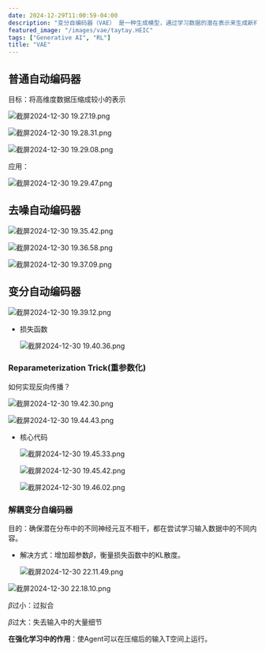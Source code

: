 ```yaml
---
date: 2024-12-29T11:00:59-04:00
description: "变分自编码器（VAE） 是一种生成模型，通过学习数据的潜在表示来生成新样本。它结合了深度学习和概率建模，通过编码器将输入数据映射到潜在空间，再通过解码器从潜在空间重建数据。VAE的训练目标包括重建误差和潜在空间的正则化（KL散度），确保潜在空间连续且结构化。"
featured_image: "/images/vae/taytay.HEIC"
tags: ["Generative AI", "RL"]
title: "VAE"
---
```




## 普通自动编码器

目标：将高维度数据压缩成较小的表示

![截屏2024-12-30 19.27.19.png](https://prod-files-secure.s3.us-west-2.amazonaws.com/2da5ebdb-aecd-4b19-910d-af09587de5f1/ad01491f-ff96-44a7-9a2f-606c66461df8/%E6%88%AA%E5%B1%8F2024-12-30_19.27.19.png)

![截屏2024-12-30 19.28.31.png](https://prod-files-secure.s3.us-west-2.amazonaws.com/2da5ebdb-aecd-4b19-910d-af09587de5f1/40f99add-baee-40ad-ab9b-45dc5f312af9/%E6%88%AA%E5%B1%8F2024-12-30_19.28.31.png)

![截屏2024-12-30 19.29.08.png](https://prod-files-secure.s3.us-west-2.amazonaws.com/2da5ebdb-aecd-4b19-910d-af09587de5f1/99bd3fd9-fabb-421d-bcdb-0e6d0c5be310/%E6%88%AA%E5%B1%8F2024-12-30_19.29.08.png)

应用：

![截屏2024-12-30 19.29.47.png](https://prod-files-secure.s3.us-west-2.amazonaws.com/2da5ebdb-aecd-4b19-910d-af09587de5f1/1b594f9d-d71f-4af3-b7c9-285e1dfffec6/%E6%88%AA%E5%B1%8F2024-12-30_19.29.47.png)

## 去噪自动编码器

![截屏2024-12-30 19.35.42.png](https://prod-files-secure.s3.us-west-2.amazonaws.com/2da5ebdb-aecd-4b19-910d-af09587de5f1/a8e8568e-18b2-4281-a7af-05a627e6f5f0/%E6%88%AA%E5%B1%8F2024-12-30_19.35.42.png)

![截屏2024-12-30 19.36.58.png](https://prod-files-secure.s3.us-west-2.amazonaws.com/2da5ebdb-aecd-4b19-910d-af09587de5f1/ce2c3930-ae83-40a9-b9d3-aa3f4f0246bd/%E6%88%AA%E5%B1%8F2024-12-30_19.36.58.png)

![截屏2024-12-30 19.37.09.png](https://prod-files-secure.s3.us-west-2.amazonaws.com/2da5ebdb-aecd-4b19-910d-af09587de5f1/fdd726fa-7eb9-4b24-af63-f917ee593b1c/%E6%88%AA%E5%B1%8F2024-12-30_19.37.09.png)

## 变分自动编码器

![截屏2024-12-30 19.39.12.png](https://prod-files-secure.s3.us-west-2.amazonaws.com/2da5ebdb-aecd-4b19-910d-af09587de5f1/f4509f09-0920-4a7e-b5ba-74cbec294241/%E6%88%AA%E5%B1%8F2024-12-30_19.39.12.png)

- 损失函数

  ![截屏2024-12-30 19.40.36.png](https://prod-files-secure.s3.us-west-2.amazonaws.com/2da5ebdb-aecd-4b19-910d-af09587de5f1/add2cf71-1094-4639-b2d5-699f551beb48/%E6%88%AA%E5%B1%8F2024-12-30_19.40.36.png)

### Reparameterization Trick(重参数化)

如何实现反向传播？

![截屏2024-12-30 19.42.30.png](https://prod-files-secure.s3.us-west-2.amazonaws.com/2da5ebdb-aecd-4b19-910d-af09587de5f1/db9e763f-81d3-460f-81dc-b81242f41cdb/%E6%88%AA%E5%B1%8F2024-12-30_19.42.30.png)

![截屏2024-12-30 19.44.43.png](https://prod-files-secure.s3.us-west-2.amazonaws.com/2da5ebdb-aecd-4b19-910d-af09587de5f1/e3fb22c3-4a30-4511-9457-4dc08d40b210/%E6%88%AA%E5%B1%8F2024-12-30_19.44.43.png)

- 核心代码

  ![截屏2024-12-30 19.45.33.png](https://prod-files-secure.s3.us-west-2.amazonaws.com/2da5ebdb-aecd-4b19-910d-af09587de5f1/9c033e5a-8e28-4e82-ab6e-80d29dd08a20/%E6%88%AA%E5%B1%8F2024-12-30_19.45.33.png)

  ![截屏2024-12-30 19.45.42.png](https://prod-files-secure.s3.us-west-2.amazonaws.com/2da5ebdb-aecd-4b19-910d-af09587de5f1/64564c69-b355-4559-95b2-2186d3cf9e08/%E6%88%AA%E5%B1%8F2024-12-30_19.45.42.png)

  ![截屏2024-12-30 19.46.02.png](https://prod-files-secure.s3.us-west-2.amazonaws.com/2da5ebdb-aecd-4b19-910d-af09587de5f1/df9a2aa4-f700-4975-a5ca-f315eab2bcab/%E6%88%AA%E5%B1%8F2024-12-30_19.46.02.png)

### **解耦变分自编码器**

目的：确保潜在分布中的不同神经元互不相干，都在尝试学习输入数据中的不同内容。

- 解决方式：增加超参数$\beta$，衡量损失函数中的KL散度。

  ![截屏2024-12-30 22.11.49.png](https://prod-files-secure.s3.us-west-2.amazonaws.com/2da5ebdb-aecd-4b19-910d-af09587de5f1/9501fd11-c948-42ff-ba18-807ca26a11eb/%E6%88%AA%E5%B1%8F2024-12-30_22.11.49.png)

![截屏2024-12-30 22.18.10.png](https://prod-files-secure.s3.us-west-2.amazonaws.com/2da5ebdb-aecd-4b19-910d-af09587de5f1/d64275f8-60ea-4cd6-862a-d8d7821c8b3d/%E6%88%AA%E5%B1%8F2024-12-30_22.18.10.png)

$\beta$过小：过拟合

$\beta$过大：失去输入中的大量细节

**在强化学习中的作用**：使Agent可以在压缩后的输入T空间上运行。
